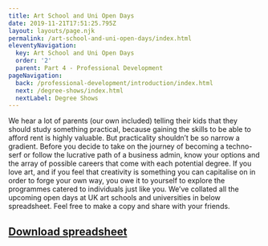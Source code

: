 ```yaml
---
title: Art School and Uni Open Days
date: 2019-11-21T17:51:25.795Z
layout: layouts/page.njk
permalink: /art-school-and-uni-open-days/index.html
eleventyNavigation:
  key: Art School and Uni Open Days
  order: '2'
  parent: Part 4 - Professional Development
pageNavigation:
  back: /professional-development/introduction/index.html
  next: /degree-shows/index.html
  nextLabel: Degree Shows
---
```

We hear a lot of parents (our own included) telling their kids that they should study something practical, because gaining the skills to be able to afford rent is highly valuable. But practicality shouldn’t be so narrow a gradient. Before you decide to take on the journey of becoming a techno-serf or follow the lucrative path of a business admin, know your options and the array of possible careers that come with each potential degree. If you love art, and if you feel that creativity is something you can capitalise on in order to forge your own way, you owe it to yourself to explore the programmes catered to individuals just like you. We’ve collated all the upcoming open days at UK art schools and universities in below spreadsheet. Feel free to make a copy and share with your friends. 

## [Download spreadsheet](https://docs.google.com/spreadsheets/d/154dh0wqf4LEEZTLPEXp7nxq_CjjApcUF_x0fNwg0w64/edit#gid=0)
